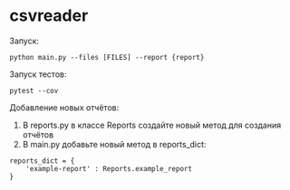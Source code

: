 
# csvreader

Запуск:
```
python main.py --files [FILES] --report {report}
```
Запуск тестов:
```
pytest --cov
```
Добавление новых отчётов:
1. В reports.py в классе Reports создайте новый метод для создания отчётов
2. В main.py добавьте новый метод в reports_dict:
```
reports_dict = {
    'example-report' : Reports.example_report
}

```


